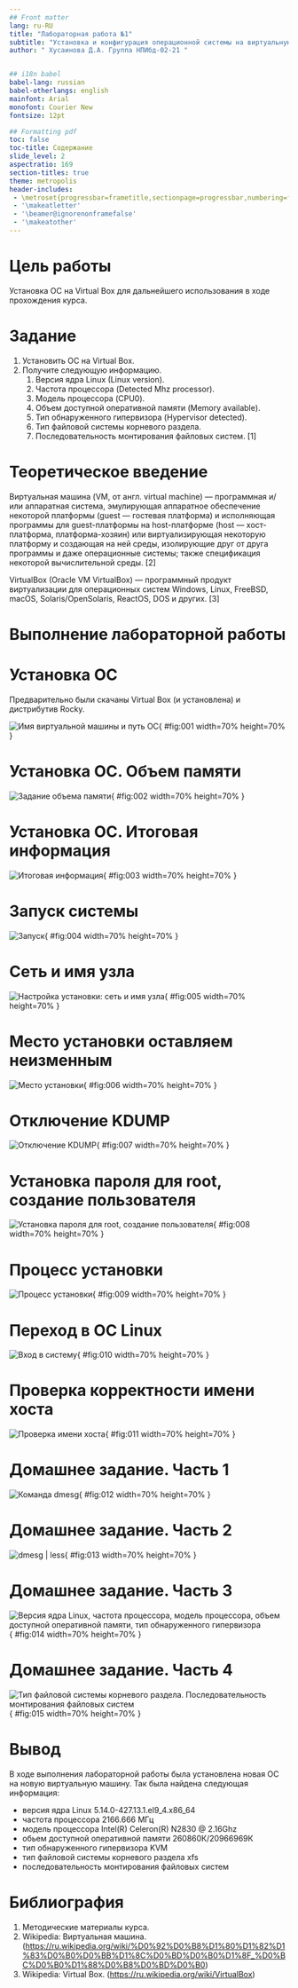 ```yaml
---
## Front matter
lang: ru-RU
title: "Лабораторная работа №1"
subtitle: "Установка и конфигурация операционной системы на виртуальную машину"
author: " Хусаинова Д.А. Группа НПИбд-02-21 "


## i18n babel
babel-lang: russian 
babel-otherlangs: english 
mainfont: Arial 
monofont: Courier New 
fontsize: 12pt

## Formatting pdf
toc: false
toc-title: Содержание
slide_level: 2
aspectratio: 169
section-titles: true
theme: metropolis
header-includes:
 - \metroset{progressbar=frametitle,sectionpage=progressbar,numbering=fraction}
 - '\makeatletter'
 - '\beamer@ignorenonframefalse'
 - '\makeatother'
---
```


# Цель работы

Установка ОС на Virtual Box для дальнейшего использования в ходе прохождения курса.

# Задание

1. Установить ОС на Virtual Box.
2. Получите следующую информацию.
   1. Версия ядра Linux (Linux version).
   2. Частота процессора (Detected Mhz processor).
   3. Модель процессора (CPU0).
   4. Объем доступной оперативной памяти (Memory available).
   5. Тип обнаруженного гипервизора (Hypervisor detected).
   6. Тип файловой системы корневого раздела.
   7. Последовательность монтирования файловых систем. [1]

# Теоретическое введение

Виртуальная машина (VM, от англ. virtual machine) — программная и/или аппаратная система, эмулирующая аппаратное обеспечение некоторой платформы (guest — гостевая платформа) и исполняющая программы для guest-платформы на host-платформе (host — хост-платформа, платформа-хозяин) или виртуализирующая некоторую платформу и создающая на ней среды, изолирующие друг от друга программы и даже операционные системы; также спецификация некоторой вычислительной среды. [2]

VirtualBox (Oracle VM VirtualBox) — программный продукт виртуализации для операционных систем Windows, Linux, FreeBSD, macOS, Solaris/OpenSolaris, ReactOS, DOS и других. [3]

# Выполнение лабораторной работы

# Установка ОС

Предварительно были скачаны Virtual Box (и установлена) и дистрибутив Rocky.

![ Имя виртуальной машины и путь ОС](image/1.png){ #fig:001 width=70% height=70% }

# Установка ОС. Объем памяти

![Задание объема памяти](image/2.png){ #fig:002 width=70% height=70% }

# Установка ОС. Итоговая информация

![Итоговая информация](image/3.png){ #fig:003 width=70% height=70% }

# Запуск системы

![Запуск](image/4.png){ #fig:004 width=70% height=70% }

# Сеть и имя узла

![Настройка установки: сеть и имя узла](image/5.png){ #fig:005 width=70% height=70% }

# Место установки оставляем неизменным  

![Место установки](image/6.png){ #fig:006 width=70% height=70% }

# Отключение KDUMP 

![Отключение KDUMP](image/7.png){ #fig:007 width=70% height=70% }

# Установка пароля для root, создание пользователя 

![Установка пароля для root, создание пользователя](image/8.png){ #fig:008 width=70% height=70% }

# Процесс установки 

![Процесс установки](image/9.png){ #fig:009 width=70% height=70% }

# Переход в ОС Linux

![Вход в систему](image/10.png){ #fig:010 width=70% height=70% }

# Проверка корректности имени хоста 

![ Проверка имени хоста](image/11.png){ #fig:011 width=70% height=70% }

# Домашнее задание. Часть 1

![Команда dmesg](image/12.png){ #fig:012 width=70% height=70% }

# Домашнее задание. Часть 2

![dmesg | less](image/13.png){ #fig:013 width=70% height=70% }

# Домашнее задание. Часть 3

![Версия ядра Linux, частота процессора, модель процессора, объем доступной оперативной памяти, тип обнаруженного гипервизора](image/14.png){ #fig:014 width=70% height=70% }

# Домашнее задание. Часть 4

![Тип файловой системы корневого раздела. Последовательность монтирования файловых систем](image/15.png){ #fig:015 width=70% height=70% }

# Вывод

В ходе выполнения лабораторной работы была установлена новая ОС на новую виртуальную машину. Так была найдена следующая информация:

- версия ядра Linux 5.14.0-427.13.1.el9_4.x86_64
- частота процессора 2166.666 МГц
- модель процессора Intel(R) Celeron(R) N2830 @ 2.16Ghz
- обьем доступной оперативной памяти 260860К/20966969К
- тип обнаруженного гипервизора KVM
- тип файловой системы корневого раздела xfs
- последовательность монтирования файловых систем

# Библиография

1. Методические материалы курса.
2. Wikipedia: Виртуальная машина. (https://ru.wikipedia.org/wiki/%D0%92%D0%B8%D1%80%D1%82%D1%83%D0%B0%D0%BB%D1%8C%D0%BD%D0%B0%D1%8F_%D0%BC%D0%B0%D1%88%D0%B8%D0%BD%D0%B0)
3. Wikipedia: Virtual Box. (https://ru.wikipedia.org/wiki/VirtualBox)
